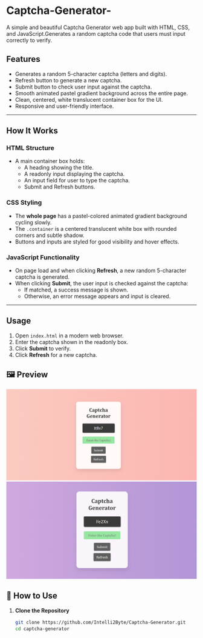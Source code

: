 # Captcha-Generator-
A simple and beautiful Captcha Generator web app built with HTML, CSS, and JavaScript.Generates a random captcha code that users must input correctly to verify.

## Features

- Generates a random 5-character captcha (letters and digits).
- Refresh button to generate a new captcha.
- Submit button to check user input against the captcha.
- Smooth animated pastel gradient background across the entire page.
- Clean, centered, white translucent container box for the UI.
- Responsive and user-friendly interface.

---

## How It Works

### HTML Structure

- A main container box holds:
  - A heading showing the title.
  - A readonly input displaying the captcha.
  - An input field for user to type the captcha.
  - Submit and Refresh buttons.

### CSS Styling

- The **whole page** has a pastel-colored animated gradient background cycling slowly.
- The `.container` is a centered translucent white box with rounded corners and subtle shadow.
- Buttons and inputs are styled for good visibility and hover effects.

### JavaScript Functionality

- On page load and when clicking **Refresh**, a new random 5-character captcha is generated.
- When clicking **Submit**, the user input is checked against the captcha:
  - If matched, a success message is shown.
  - Otherwise, an error message appears and input is cleared.

---

## Usage

1. Open `index.html` in a modern web browser.
2. Enter the captcha shown in the readonly box.
3. Click **Submit** to verify.
4. Click **Refresh** for a new captcha.

## 🖼️ Preview

![Captcha Generator Screensho](https://github.com/Intelli2Byte/Captcha-Generator-/blob/5ae7ff705fde2df43725ed13f0598e2014f26f35/Screenshot_2.png)
![Captcha Generator Screenshot](https://github.com/Intelli2Byte/Captcha-Generator-/blob/5ae7ff705fde2df43725ed13f0598e2014f26f35/Screenshot_1.png)


## 🚀 How to Use

1. **Clone the Repository**
   ```bash
   git clone https://github.com/Intelli2Byte/Captcha-Generator.git
   cd captcha-generator
